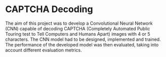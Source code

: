 # CAPTCHA Decoding
The aim of this project was to develop a Convolutional Neural Network (CNN) capable of decoding CAPTCHA (Completely Automated Public Touring test to Tell Computers and Humans Apart) images with 4 or 5 characters. The CNN model had to be designed, implemented and trained. The performance of the developed model was then evaluated, taking into account different evaluation metrics.
